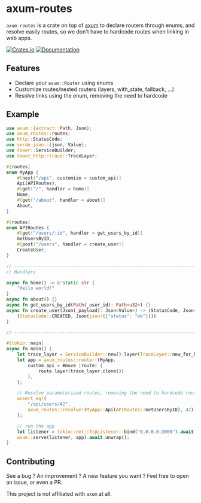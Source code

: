 # axum-routes

`axum-routes` is a crate on top of [axum](https://github.com/tokio-rs/axum) to
declare routers through enums, and resolve easily routes, so we don't have to
hardcode routes when linking in web apps.

[![Crates.io](https://img.shields.io/crates/v/axum-routes)](https://crates.io/crates/axum-routes)
[![Documentation](https://docs.rs/axum-routes/badge.svg)](https://docs.rs/axum-routes)

## Features
- Declare your `axum::Router` using enums
- Customize routes/nested routers (layers, with_state, fallback, ...)
- Resolve links using the enum, removing the need to hardcode

## Example

```rust
use axum::{extract::Path, Json};
use axum_routes::routes;
use http::StatusCode;
use serde_json::{json, Value};
use tower::ServiceBuilder;
use tower_http::trace::TraceLayer;

#[routes]
enum MyApp {
    #[nest("/api", customize = custom_api)]
    Api(APIRoutes),
    #[get("/", handler = home)]
    Home,
    #[get("/about", handler = about)]
    About,
}

#[routes]
enum APIRoutes {
    #[get("/users/:id", handler = get_users_by_id)]
    GetUsersByID,
    #[post("/users", handler = create_user)]
    CreateUser,
}

// ----------------------------------------------------------------------------
// Handlers

async fn home() -> &'static str {
    "Hello world!"
}
async fn about() {}
async fn get_users_by_id(Path(_user_id): Path<u32>) {}
async fn create_user(Json(_payload): Json<Value>) -> (StatusCode, Json<Value>) {
    (StatusCode::CREATED, Json(json!({"status": "ok"})))
}

// ----------------------------------------------------------------------------

#[tokio::main]
async fn main() {
    let trace_layer = ServiceBuilder::new().layer(TraceLayer::new_for_http());
    let app = axum_routes::router!(MyApp,
        custom_api = #move |route| {
            route.layer(trace_layer.clone())
        },
    );

    // Resolve parameterized routes, removing the need to hardcode routes
    assert_eq!(
        "/api/users/42",
        axum_routes::resolve!(MyApp::Api(APIRoutes::GetUsersByID), 42).unwrap()
    );

    // run the app
    let listener = tokio::net::TcpListener::bind("0.0.0.0:3000").await.unwrap();
    axum::serve(listener, app).await.unwrap();
}
```

## Contributing

See a bug ? An improvement ? A new feature you want ? Feel free to open an issue,
or even a PR.

This project is not affiliated with `axum` at all.
